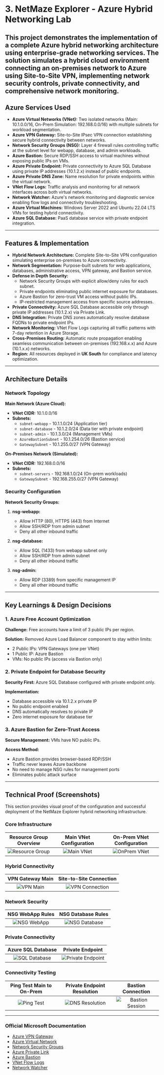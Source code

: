# 3. NetMaze Explorer - Azure Hybrid Networking Lab

This project demonstrates the implementation of a complete **Azure hybrid networking architecture** using enterprise-grade networking services. The solution simulates a hybrid cloud environment connecting an on-premises network to Azure using Site-to-Site VPN, implementing network security controls, private connectivity, and comprehensive network monitoring.
---

## Azure Services Used

* **Azure Virtual Networks (VNet):** Two isolated networks (Main: 10.1.0.0/16, On-Prem Simulation: 192.168.0.0/16) with multiple subnets for workload segmentation.
* **Azure VPN Gateway:** Site-to-Site IPsec VPN connection establishing secure hybrid connectivity between networks.
* **Network Security Groups (NSG):** Layer 4 firewall rules controlling traffic at the subnet level for webapp, database, and admin workloads.
* **Azure Bastion:** Secure RDP/SSH access to virtual machines without exposing public IPs on VMs.
* **Azure Private Endpoint:** Private connectivity to Azure SQL Database using private IP addresses (10.1.2.x) instead of public endpoints.
* **Azure Private DNS Zone:** Name resolution for private endpoints within the virtual network.
* **VNet Flow Logs:** Traffic analysis and monitoring for all network interfaces across both virtual networks.
* **Network Watcher:** Azure's network monitoring and diagnostic service enabling flow logs and connectivity troubleshooting.
* **Azure Virtual Machines:** Windows Server 2022 and Ubuntu 22.04 LTS VMs for testing hybrid connectivity.
* **Azure SQL Database:** PaaS database service with private endpoint integration.

---

## Features & Implementation

* **Hybrid Network Architecture:** Complete Site-to-Site VPN configuration simulating enterprise on-premises to Azure connectivity.
* **Network Segmentation:** Purpose-built subnets for web applications, databases, administrative access, VPN gateway, and Bastion service.
* **Defense in Depth Security:**
    * Network Security Groups with explicit allow/deny rules for each subnet.
    * Private endpoints eliminating public internet exposure for databases.
    * Azure Bastion for zero-trust VM access without public IPs.
    * IP-restricted management access from specific source addresses.
* **Private Connectivity:** Azure SQL Database accessible only through private IP addresses (10.1.2.x) via Private Link.
* **DNS Integration:** Private DNS zones automatically resolve database FQDNs to private endpoint IPs.
* **Network Monitoring:** VNet Flow Logs capturing all traffic patterns with 7-day retention in Azure Storage.
* **Cross-Premises Routing:** Automatic route propagation enabling seamless communication between on-premises (192.168.x.x) and Azure (10.1.x.x) networks.
* **Region:** All resources deployed in **UK South** for compliance and latency optimization.

---

## Architecture Details

### Network Topology

**Main Network (Azure Cloud):**
* **VNet CIDR:** 10.1.0.0/16
* **Subnets:**
  * `subnet-webapp` - 10.1.1.0/24 (Application tier)
  * `subnet-database` - 10.1.2.0/24 (Data tier with private endpoint)
  * `subnet-admin` - 10.1.3.0/24 (Management VMs)
  * `AzureBastionSubnet` - 10.1.254.0/26 (Bastion service)
  * `GatewaySubnet` - 10.1.255.0/27 (VPN Gateway)

**On-Premises Network (Simulated):**
* **VNet CIDR:** 192.168.0.0/16
* **Subnets:**
  * `subnet-servers` - 192.168.1.0/24 (On-prem workloads)
  * `GatewaySubnet` - 192.168.255.0/27 (VPN Gateway)

### Security Configuration

**Network Security Groups:**
1. **nsg-webapp:**
   - Allow HTTP (80), HTTPS (443) from Internet
   - Allow SSH/RDP from admin subnet
   - Deny all other inbound traffic

2. **nsg-database:**
   - Allow SQL (1433) from webapp subnet only
   - Allow SSH/RDP from admin subnet
   - Deny all other inbound traffic

3. **nsg-admin:**
   - Allow RDP (3389) from specific management IP
   - Deny all other inbound traffic

---

## Key Learnings & Design Decisions

### 1. Azure Free Account Optimization
**Challenge:** Free accounts have a limit of 3 public IPs per region.

**Solution:** Removed Azure Load Balancer component to stay within limits:
- 2 Public IPs: VPN Gateways (one per VNet)
- 1 Public IP: Azure Bastion
- VMs: No public IPs (access via Bastion only)

### 2. Private Endpoint for Database Security
**Security First:** Azure SQL Database configured with private endpoint only.

**Implementation:**
- Database accessible via 10.1.2.x private IP
- No public endpoint enabled
- DNS automatically resolves to private IP
- Zero internet exposure for database tier

### 3. Azure Bastion for Zero-Trust Access
**Secure Management:** VMs have NO public IPs.

**Access Method:**
- Azure Bastion provides browser-based RDP/SSH
- Traffic never leaves Azure backbone
- No need to manage NSG rules for management ports
- Eliminates public attack surface

---

## Technical Proof (Screenshots)

This section provides visual proof of the configuration and successful deployment of the NetMaze Explorer hybrid networking infrastructure.

### Core Infrastructure

| Resource Group Overview | Main VNet Configuration | On-Prem VNet Configuration |
| :---: | :---: | :---: |
| ![Resource Group](./docs/screenshots/resource-group.png) | ![Main VNet](./docs/screenshots/vnet-main.png) | ![OnPrem VNet](./docs/screenshots/vnet-onprem.png) |

### Hybrid Connectivity

| VPN Gateway Main | Site-to-Site Connection |
| :---: | :---: |
| ![VPN Main](./docs/screenshots/vpn-gateway-main.png) | ![VPN Connection](./docs/screenshots/vpn-connection-status.png) |

### Network Security

| NSG WebApp Rules | NSG Database Rules |
| :---: | :---: |
| ![NSG WebApp](./docs/screenshots/nsg-webapp.png) | ![NSG Database](./docs/screenshots/nsg-database.png) |

### Private Connectivity

| Azure SQL Database | Private Endpoint |
| :---: | :---: |
| ![SQL Database](./docs/screenshots/sql-database.png) | ![Private Endpoint](./docs/screenshots/private-endpoint.png) |

### Connectivity Testing

| Ping Test Main to On-Prem | Private Endpoint Resolution | Bastion Connection |
| :---: | :---: | :---: |
| ![Ping Test](./docs/screenshots/ping-test.png) | ![DNS Resolution](./docs/screenshots/private-dns-test.png) | ![Bastion Session](./docs/screenshots/bastion-connection.png) |

---

### Official Microsoft Documentation
- [Azure VPN Gateway](https://learn.microsoft.com/azure/vpn-gateway/vpn-gateway-about-vpngateways)
- [Azure Virtual Network](https://learn.microsoft.com/azure/virtual-network/virtual-networks-overview)
- [Network Security Groups](https://learn.microsoft.com/azure/virtual-network/network-security-groups-overview)
- [Azure Private Link](https://learn.microsoft.com/azure/private-link/private-link-overview)
- [Azure Bastion](https://learn.microsoft.com/azure/bastion/bastion-overview)
- [VNet Flow Logs](https://learn.microsoft.com/azure/network-watcher/vnet-flow-logs-overview)
- [Network Watcher](https://learn.microsoft.com/azure/network-watcher/network-watcher-monitoring-overview)
